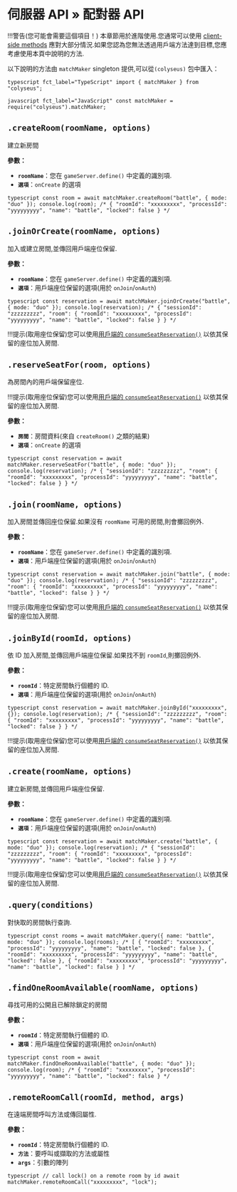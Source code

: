 # 伺服器 API » 配對器 API

!!!警告(您可能會需要這個項目！) 本章節用於進階使用.您通常可以使用 [client-side methods](/client/client/#methods) 應對大部分情況.如果您認為您無法透過用戶端方法達到目標,您應考慮使用本頁中說明的方法.

以下說明的方法由 `matchMaker` singleton 提供,可以從`(colyseus)` 包中匯入：

```typescript fct_label="TypeScript" import { matchMaker } from "colyseus"; ```

```javascript fct_label="JavaScript" const matchMaker = require("colyseus").matchMaker; ```

## `.createRoom(roomName, options)`
建立新房間

**參數：**

- **`roomName`**：您在 `gameServer.define()` 中定義的識別項.
- **`選項`**：`onCreate` 的選項

```typescript const room = await matchMaker.createRoom("battle", { mode: "duo" }); console.log(room); /* { "roomId": "xxxxxxxxx", "processId": "yyyyyyyyy", "name": "battle", "locked": false } */ ```

## `.joinOrCreate(roomName, options)`

加入或建立房間,並傳回用戶端座位保留.

**參數：**

- **`roomName`**：您在 `gameServer.define()` 中定義的識別項.
- **`選項`**：用戶端座位保留的選項(用於 `onJoin`/`onAuth`)

```typescript const reservation = await matchMaker.joinOrCreate("battle", { mode: "duo" }); console.log(reservation); /* { "sessionId": "zzzzzzzzz", "room": { "roomId": "xxxxxxxxx", "processId": "yyyyyyyyy", "name": "battle", "locked": false } } */ ```

!!!提示(取用座位保留)您可以使用[用戶端的 `consumeSeatReservation()`](/client/client/#consumeseatreservation-reservation) 以依其保留的座位加入房間.

## `.reserveSeatFor(room, options)`
為房間內的用戶端保留座位.

!!!提示(取用座位保留)您可以使用[用戶端的 `consumeSeatReservation()`](/client/client/#consumeseatreservation-reservation) 以依其保留的座位加入房間.

**參數：**

- **`房間`**：房間資料(來自 `createRoom()` 之類的結果)
- **`選項`**：`onCreate` 的選項

```typescript const reservation = await matchMaker.reserveSeatFor("battle", { mode: "duo" }); console.log(reservation); /* { "sessionId": "zzzzzzzzz", "room": { "roomId": "xxxxxxxxx", "processId": "yyyyyyyyy", "name": "battle", "locked": false } } */ ```

## `.join(roomName, options)`
加入房間並傳回座位保留.如果沒有 `roomName` 可用的房間,則會擲回例外.

**參數：**

- **`roomName`**：您在 `gameServer.define()` 中定義的識別項.
- **`選項`**：用戶端座位保留的選項(用於 `onJoin`/`onAuth`)

```typescript const reservation = await matchMaker.join("battle", { mode: "duo" }); console.log(reservation); /* { "sessionId": "zzzzzzzzz", "room": { "roomId": "xxxxxxxxx", "processId": "yyyyyyyyy", "name": "battle", "locked": false } } */ ```

!!!提示(取用座位保留)您可以使用[用戶端的 `consumeSeatReservation()`](/client/client/#consumeseatreservation-reservation) 以依其保留的座位加入房間.

## `.joinById(roomId, options)`
依 ID 加入房間,並傳回用戶端座位保留.如果找不到 `roomId`,則擲回例外.

**參數：**

- **`roomId`**：特定房間執行個體的 ID.
- **`選項`**：用戶端座位保留的選項(用於 `onJoin`/`onAuth`)

```typescript const reservation = await matchMaker.joinById("xxxxxxxxx", {}); console.log(reservation); /* { "sessionId": "zzzzzzzzz", "room": { "roomId": "xxxxxxxxx", "processId": "yyyyyyyyy", "name": "battle", "locked": false } } */ ```

!!!提示(取用座位保留)您可以使用[用戶端的 `consumeSeatReservation()`](/client/client/#consumeseatreservation-reservation) 以依其保留的座位加入房間.

## `.create(roomName, options)`
建立新房間,並傳回用戶端座位保留.

**參數：**

- **`roomName`**：您在 `gameServer.define()` 中定義的識別項.
- **`選項`**：用戶端座位保留的選項(用於 `onJoin`/`onAuth`)

```typescript const reservation = await matchMaker.create("battle", { mode: "duo" }); console.log(reservation); /* { "sessionId": "zzzzzzzzz", "room": { "roomId": "xxxxxxxxx", "processId": "yyyyyyyyy", "name": "battle", "locked": false } } */ ```

!!!提示(取用座位保留)您可以使用[用戶端的 `consumeSeatReservation()`](/client/client/#consumeseatreservation-reservation) 以依其保留的座位加入房間.

## `.query(conditions)`
對快取的房間執行查詢.

```typescript const rooms = await matchMaker.query({ name: "battle", mode: "duo" }); console.log(rooms); /* [ { "roomId": "xxxxxxxxx", "processId": "yyyyyyyyy", "name": "battle", "locked": false }, { "roomId": "xxxxxxxxx", "processId": "yyyyyyyyy", "name": "battle", "locked": false }, { "roomId": "xxxxxxxxx", "processId": "yyyyyyyyy", "name": "battle", "locked": false } ] */ ```

## `.findOneRoomAvailable(roomName, options)`
尋找可用的公開且已解除鎖定的房間

**參數：**

- **`roomId`**：特定房間執行個體的 ID.
- **`選項`**：用戶端座位保留的選項(用於 `onJoin`/`onAuth`)

```typescript const room = await matchMaker.findOneRoomAvailable("battle", { mode: "duo" }); console.log(room); /* { "roomId": "xxxxxxxxx", "processId": "yyyyyyyyy", "name": "battle", "locked": false } */ ```

## `.remoteRoomCall(roomId, method, args)`
在遠端房間呼叫方法或傳回屬性.

**參數：**

- **`roomId`**：特定房間執行個體的 ID.
- **`方法`**：要呼叫或擷取的方法或屬性
- **`args`**：引數的陣列

```typescript // call lock() on a remote room by id await matchMaker.remoteRoomCall("xxxxxxxxx", "lock"); ```

